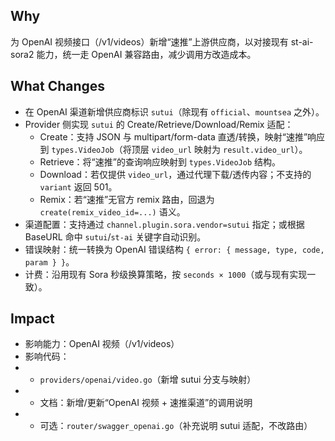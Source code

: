 ## Why
为 OpenAI 视频接口（/v1/videos）新增“速推”上游供应商，以对接现有 st-ai-sora2 能力，统一走 OpenAI 兼容路由，减少调用方改造成本。

## What Changes
- 在 OpenAI 渠道新增供应商标识 `sutui`（除现有 `official`、`mountsea` 之外）。
- Provider 侧实现 `sutui` 的 Create/Retrieve/Download/Remix 适配：
  - Create：支持 JSON 与 multipart/form-data 直透/转换，映射“速推”响应到 `types.VideoJob`（将顶层 `video_url` 映射为 `result.video_url`）。
  - Retrieve：将“速推”的查询响应映射到 `types.VideoJob` 结构。
  - Download：若仅提供 `video_url`，通过代理下载/透传内容；不支持的 `variant` 返回 501。
  - Remix：若“速推”无官方 remix 路由，回退为 `create(remix_video_id=...)` 语义。
- 渠道配置：支持通过 `channel.plugin.sora.vendor=sutui` 指定；或根据 BaseURL 命中 `sutui`/`st-ai` 关键字自动识别。
- 错误映射：统一转换为 OpenAI 错误结构 `{ error: { message, type, code, param } }`。
- 计费：沿用现有 Sora 秒级换算策略，按 `seconds × 1000`（或与现有实现一致）。

## Impact
- 影响能力：OpenAI 视频（/v1/videos）
- 影响代码：
-  - `providers/openai/video.go`（新增 sutui 分支与映射）
-  - 文档：新增/更新“OpenAI 视频 + 速推渠道”的调用说明
-  - 可选：`router/swagger_openai.go`（补充说明 sutui 适配，不改路由）


